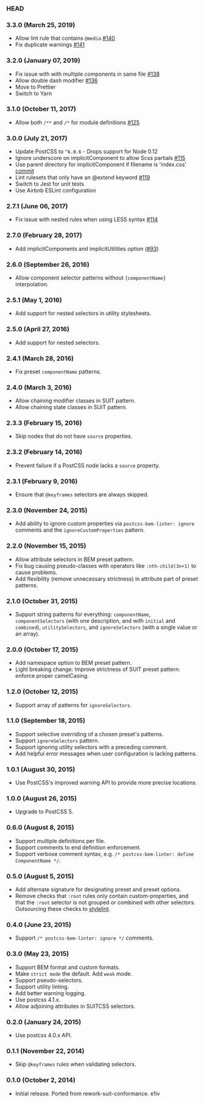 ### HEAD

### 3.3.0 (March 25, 2019)

* Allow lint rule that contains `@media` [#140](https://github.com/postcss/postcss-bem-linter/pull/140)
* Fix duplicate warnings [#141](https://github.com/postcss/postcss-bem-linter/pull/141)

### 3.2.0 (January 07, 2019)

* Fix issue with with multiple components in same file
  [#138](https://github.com/postcss/postcss-bem-linter/issues/138)
* Allow double dash modifier [#136](https://github.com/postcss/postcss-bem-linter/pull/136)
* Move to Prettier
* Switch to Yarn

### 3.1.0 (October 11, 2017)

* Allow both `/**` and `/*` for module definitions [#125](https://github.com/postcss/postcss-bem-linter/pull/125)

### 3.0.0 (July 21, 2017)

* Update PostCSS to `^6.0.6` - Drops support for Node 0.12
* Ignore underscore on implicitComponent to allow Scss partials [#115](https://github.com/postcss/postcss-bem-linter/pull/115)
* Use parent directory for implicitComponent if filename is 'index.css' [commit](https://github.com/postcss/postcss-bem-linter/commit/ad0bd56ea0721a3522067dfcc6aec0d0880bbe2d)
* Lint rulesets that only have an @extend keyword [#119](https://github.com/postcss/postcss-bem-linter/pull/119)
* Switch to Jest for unit tests
* Use Airbnb ESLint configuration

### 2.7.1 (June 06, 2017)

* Fix issue with nested rules when using LESS syntax [#114](https://github.com/postcss/postcss-bem-linter/pull/114)

### 2.7.0 (February 28, 2017)

* Add implicitComponents and implicitUtilities option ([#93](https://github.com/postcss/postcss-bem-linter/pull/93))

### 2.6.0 (September 26, 2016)

* Allow component selector patterns without `{componentName}` interpolation.

### 2.5.1 (May 1, 2016)

* Add support for nested selectors in utility stylesheets.

### 2.5.0 (April 27, 2016)

* Add support for nested selectors.

### 2.4.1 (March 28, 2016)

* Fix preset `componentName` patterns.

### 2.4.0 (March 3, 2016)

* Allow chaining modifier classes in SUIT pattern.
* Allow chaining state classes in SUIT pattern.

### 2.3.3 (February 15, 2016)

* Skip nodes that do not have `source` properties.

### 2.3.2 (February 14, 2016)

* Prevent failure if a PostCSS node lacks a `source` property.

### 2.3.1 (February 9, 2016)

* Ensure that `@keyframes` selectors are always skipped.

### 2.3.0 (November 24, 2015)

* Add ability to ignore custom properties via `postcss-bem-linter: ignore` comments and the `ignoreCustomProperties` pattern.

### 2.2.0 (November 15, 2015)

* Allow attribute selectors in BEM preset pattern.
* Fix bug causing pseudo-classes with operators like `:nth-child(3n+1)` to cause problems.
* Add flexibility (remove unnecessary strictness) in attribute part of preset patterns.

### 2.1.0 (October 31, 2015)

* Support string patterns for everything: `componentName`, `componentSelectors` (with one description, and with `initial` and `combined`), `utilitySelectors`, and `ignoreSelectors` (with a single value or an array).

### 2.0.0 (October 17, 2015)

* Add namespace option to BEM preset pattern.
* Light breaking change: Improve strictness of SUIT preset pattern: enforce proper camelCasing.

### 1.2.0 (October 12, 2015)

* Support array of patterns for `ignoreSelectors`.

### 1.1.0 (September 18, 2015)

* Support selective overriding of a chosen preset's patterns.
* Support `ignoreSelectors` pattern.
* Support ignoring utility selectors with a preceding comment.
* Add helpful error messages when user configuration is lacking patterns.

### 1.0.1 (August 30, 2015)

* Use PostCSS's improved warning API to provide more precise locations.

### 1.0.0 (August 26, 2015)

* Upgrade to PostCSS 5.

### 0.6.0 (August 8, 2015)

* Support multiple definitions per file.
* Support comments to end definition enforcement.
* Support verbose comment syntax, e.g. `/* postcss-bem-linter: define ComponentName */`.

### 0.5.0 (August 5, 2015)

* Add alternate signature for designating preset and preset options.
* Remove checks that `:root` rules only contain custom-properties, and that the `:root` selector is not grouped or combined with other selectors. Outsourcing these checks to [stylelint](https://github.com/stylelint/stylelint).

### 0.4.0 (June 23, 2015)

* Support `/* postcss-bem-linter: ignore */` comments.

### 0.3.0 (May 23, 2015)

* Support BEM format and custom formats.
* Make `strict mode` the default. Add `weak` mode.
* Support pseudo-selectors.
* Support utility linting.
* Add better warning logging.
* Use postcss 4.1.x.
* Allow adjoining attributes in SUITCSS selectors.

### 0.2.0 (January 24, 2015)

* Use postcss 4.0.x API.

### 0.1.1 (November 22, 2014)

* Skip `@keyframes` rules when validating selectors.

### 0.1.0 (October 2, 2014)

* Initial release. Ported from rework-suit-conformance.
e1iv
